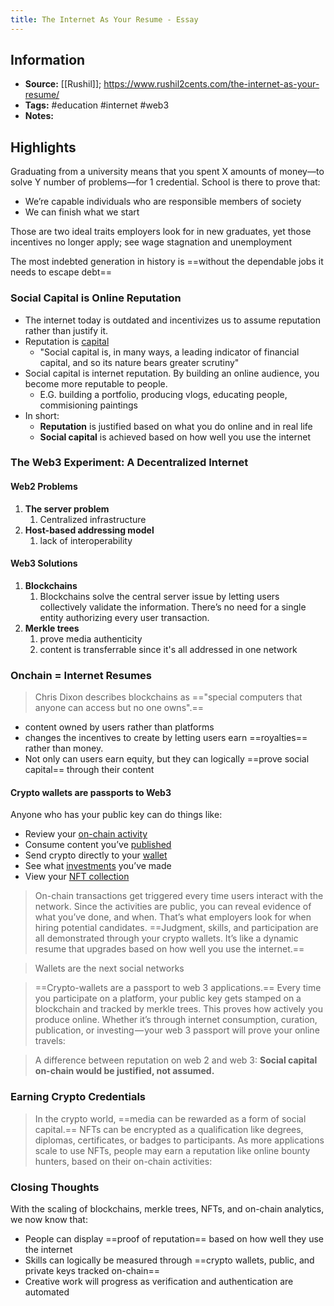 ```yaml
---
title: The Internet As Your Resume - Essay
---
```

## Information
- **Source:** [[Rushil]]; https://www.rushil2cents.com/the-internet-as-your-resume/
- **Tags:** #education #internet #web3 
- **Notes:** 

## Highlights
Graduating from a university means that you spent X amounts of money––to solve Y number of problems––for 1 credential. School is there to prove that:
-   We’re capable individuals who are responsible members of society
-   We can finish what we start

Those are two ideal traits employers look for in new graduates, yet those incentives no longer apply; see wage stagnation and unemployment

The most indebted generation in history is ==without the dependable jobs it needs to escape debt==


### Social Capital is Online Reputation
+ The internet today is outdated and incentivizes us to assume reputation rather than justify it.
+ Reputation is [capital](https://www.eugenewei.com/blog/2019/2/19/status-as-a-service)
	+ "Social capital is, in many ways, a leading indicator of financial capital, and so its nature bears greater scrutiny"
+ Social capital is internet reputation. By building an online audience, you become more reputable to people.
	+ E.G. building a portfolio, producing vlogs, educating people, commisioning paintings
+ In short:
	+ **Reputation** is justified based on what you do online and in real life
	+  **Social capital** is achieved based on how well you use the internet

### The Web3 Experiment: A Decentralized Internet
#### Web2 Problems
1. **The server problem**
	1. Centralized infrastructure
2. **Host-based addressing model**
	1. lack of interoperability

#### Web3 Solutions
1. **Blockchains**
	1. Blockchains solve the central server issue by letting users collectively validate the information. There’s no need for a single entity authorizing every user transaction.
2. **Merkle trees**
	1. prove media authenticity
	2. content is transferrable since it's all addressed in one network
### Onchain = Internet Resumes
> Chris Dixon describes blockchains as =="special computers that anyone can access but no one owns".==
+ content owned by users rather than platforms
+ changes the incentives to create by letting users earn ==royalties== rather than money. 
+ Not only can users earn equity, but they can logically ==prove social capital== through their content

#### Crypto wallets are passports to Web3
Anyone who has your public key can do things like:
+   Review your [on-chain activity](https://etherscan.io/txs)
+   Consume content you’ve [published](https://etherscan.io/enslookup-search?search=rushil.eth)
+   Send crypto directly to your [wallet](https://www.coincenter.org/donate/)
+   See what [investments](https://etherscan.io/address/0x0BC3807Ec262cB779b38D65b38158acC3bfedE10) you’ve made
+   View your [NFT collection](https://www.egirlcapital.com/collectibles)

> On-chain transactions get triggered every time users interact with the network. Since the activities are public, you can reveal evidence of what you’ve done, and when. That’s what employers look for when hiring potential candidates. ==Judgment, skills, and participation are all demonstrated through your crypto wallets. It’s like a dynamic resume that upgrades based on how well you use the internet.==

> Wallets are the next social networks

>==Crypto-wallets are a passport to web 3 applications.== Every time you participate on a platform, your public key gets stamped on a blockchain and tracked by merkle trees. This proves how actively you produce online. Whether it’s through internet consumption, curation, publication, or investing — your web 3 passport will prove your online travels:

> A difference between reputation on web 2 and web 3: **Social capital on-chain would be justified, not assumed.**

### Earning Crypto Credentials
> In the crypto world, ==media can be rewarded as a form of social capital.== NFTs can be encrypted as a qualification like degrees, diplomas, certificates, or badges to participants. As more applications scale to use NFTs, people may earn a reputation like online bounty hunters, based on their on-chain activities:

### Closing Thoughts
With the scaling of blockchains, merkle trees, NFTs, and on-chain analytics, we now know that:
-   People can display ==proof of reputation== based on how well they use the internet
-   Skills can logically be measured through ==crypto wallets, public, and private keys tracked on-chain==
-   Creative work will progress as verification and authentication are automated